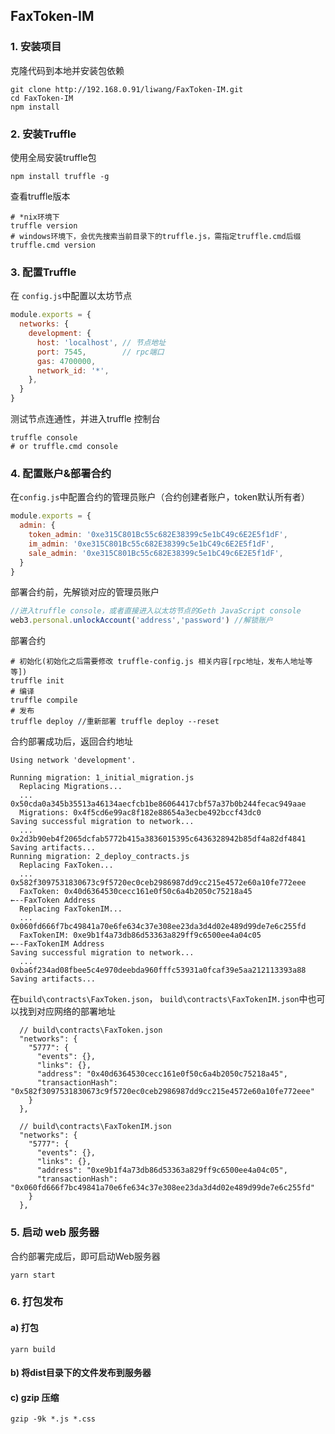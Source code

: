 ## FaxToken-IM
### 1. 安装项目
克隆代码到本地并安装包依赖
```shell script
git clone http://192.168.0.91/liwang/FaxToken-IM.git
cd FaxToken-IM
npm install
```

### 2. 安装Truffle
使用全局安装truffle包
```shell script
npm install truffle -g
```
查看truffle版本
```shell script
# *nix环境下
truffle version
# windows环境下，会优先搜索当前目录下的truffle.js，需指定truffle.cmd后缀
truffle.cmd version
```

### 3. 配置Truffle
在 `config.js`中配置以太坊节点
```js
module.exports = {
  networks: {
    development: {
      host: 'localhost', // 节点地址
      port: 7545,        // rpc端口
      gas: 4700000,
      network_id: '*',
    },
  }
}
```
测试节点连通性，并进入truffle 控制台
```shell script
truffle console
# or truffle.cmd console
```

### 4. 配置账户&部署合约
在`config.js`中配置合约的管理员账户（合约创建者账户，token默认所有者）
```js
module.exports = {
  admin: {
    token_admin: '0xe315C801Bc55c682E38399c5e1bC49c6E2E5f1dF',
    im_admin: '0xe315C801Bc55c682E38399c5e1bC49c6E2E5f1dF',
    sale_admin: '0xe315C801Bc55c682E38399c5e1bC49c6E2E5f1dF',
  }
}
```
部署合约前，先解锁对应的管理员账户
```js
//进入truffle console，或者直接进入以太坊节点的Geth JavaScript console
web3.personal.unlockAccount('address','password') //解锁账户
```
部署合约
```shell script
# 初始化(初始化之后需要修改 truffle-config.js 相关内容[rpc地址，发布人地址等等])
truffle init
# 编译
truffle compile
# 发布
truffle deploy //重新部署 truffle deploy --reset
```
合约部署成功后，返回合约地址
```
Using network 'development'.

Running migration: 1_initial_migration.js
  Replacing Migrations...
  ... 0x50cda0a345b35513a46134aecfcb1be86064417cbf57a37b0b244fecac949aae
  Migrations: 0x4f5cd6e99ac8f182e88654a3ecbe492bccf43dc0
Saving successful migration to network...
  ... 0x2d3b90eb4f2065dcfab5772b415a3836015395c6436328942b85df4a82df4841
Saving artifacts...
Running migration: 2_deploy_contracts.js
  Replacing FaxToken...
  ... 0x582f3097531830673c9f5720ec0ceb2986987dd9cc215e4572e60a10fe772eee
  FaxToken: 0x40d6364530cecc161e0f50c6a4b2050c75218a45                    ←--FaxToken Address
  Replacing FaxTokenIM...
  ... 0x060fd666f7bc49841a70e6fe634c37e308ee23da3d4d02e489d99de7e6c255fd
  FaxTokenIM: 0xe9b1f4a73db86d53363a829ff9c6500ee4a04c05                  ←--FaxTokenIM Address
Saving successful migration to network...
  ... 0xba6f234ad08fbee5c4e970deebda960fffc53931a0fcaf39e5aa212113393a88
Saving artifacts...
```
在`build\contracts\FaxToken.json`， `build\contracts\FaxTokenIM.json`中也可以找到对应网络的部署地址
```
  // build\contracts\FaxToken.json
  "networks": {
    "5777": {
      "events": {},
      "links": {},
      "address": "0x40d6364530cecc161e0f50c6a4b2050c75218a45",
      "transactionHash": "0x582f3097531830673c9f5720ec0ceb2986987dd9cc215e4572e60a10fe772eee"
    }
  },
 
  // build\contracts\FaxTokenIM.json
  "networks": {
    "5777": {
      "events": {},
      "links": {},
      "address": "0xe9b1f4a73db86d53363a829ff9c6500ee4a04c05",
      "transactionHash": "0x060fd666f7bc49841a70e6fe634c37e308ee23da3d4d02e489d99de7e6c255fd"
    }
  },
```

### 5. 启动 web 服务器
合约部署完成后，即可启动Web服务器
```shell script
yarn start
```

### 6. 打包发布

#### a) 打包
```shell script
yarn build
```
#### b) 将dist目录下的文件发布到服务器

#### c) gzip 压缩
```shell script
gzip -9k *.js *.css
```
